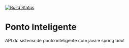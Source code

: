 [![Build Status](https://travis-ci.org/DavidGoncalvesSouza/ponto-inteligente-api.svg?branch=master)](https://travis-ci.org/DavidGoncalvesSouza/ponto-inteligente-api)

# Ponto Inteligente
API do sistema de ponto inteligente com java e spring boot

